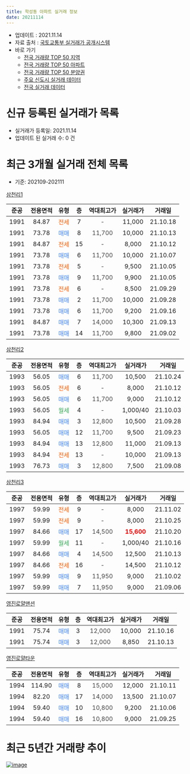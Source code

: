 ```yaml
---
title: 학성동 아파트 실거래 정보
date: 20211114
---
```


* 업데이트 : 2021.11.14
* 자료 출처 : [국토교통부 실거래가 공개시스템](http://rt.molit.go.kr)
* 바로 가기
    * [전국 거래량 TOP 50 지역](https://apt-info.github.io/apt-trade-info/tr)
    * [전국 거래량 TOP 50 아파트](https://apt-info.github.io/apt-trade-info/ta)
    * [전국 거래량 TOP 50 분양권](https://apt-info.github.io/apt-trade-info/tb)
    * [주요 신도시 실거래 데이터](https://apt-info.github.io/apt-trade-info/newtown)
    * [전국 실거래 데이터](https://apt-info.github.io/apt-trade-info/all)



<script async src="https://pagead2.googlesyndication.com/pagead/js/adsbygoogle.js"></script>
<!-- 기본광고 -->
<ins class="adsbygoogle"
     style="display:block"
     data-ad-client="ca-pub-1142216861245946"
     data-ad-slot="4805727019"
     data-ad-format="auto"
     data-full-width-responsive="true"></ins>
<script>
     (adsbygoogle = window.adsbygoogle || []).push({});
</script>


# 신규 등록된 실거래가 목록

* 실거래가 등록일: 2021.11.14
* 업데이트 된 실거래 수: 0 건




<script async src="https://pagead2.googlesyndication.com/pagead/js/adsbygoogle.js"></script>
<!-- 기본광고 -->
<ins class="adsbygoogle"
     style="display:block"
     data-ad-client="ca-pub-1142216861245946"
     data-ad-slot="4805727019"
     data-ad-format="auto"
     data-full-width-responsive="true"></ins>
<script>
     (adsbygoogle = window.adsbygoogle || []).push({});
</script>


# 최근 3개월 실거래 전체 목록
* 기준: 202109-202111


[삼천리1](https://search.naver.com/search.naver?query=%EC%82%BC%EC%B2%9C%EB%A6%AC1)

|준공|전용면적|유형|층|역대최고가|실거래가|거래일|
|:---:|:---:|:---:|:---:|:---:|:---:|:---:|
|1991|84.87|<span style="color:#FF5A00">전세</span>|7|<span style="color:#444444">-</span>|11,000|21.10.18|
|1991|73.78|<span style="color:#4285F3">매매</span>|8|<span style="color:#444444">11,700</span>|10,000|21.10.13|
|1991|84.87|<span style="color:#FF5A00">전세</span>|15|<span style="color:#444444">-</span>|8,000|21.10.12|
|1991|73.78|<span style="color:#4285F3">매매</span>|6|<span style="color:#444444">11,700</span>|10,000|21.10.07|
|1991|73.78|<span style="color:#FF5A00">전세</span>|5|<span style="color:#444444">-</span>|9,500|21.10.05|
|1991|73.78|<span style="color:#4285F3">매매</span>|9|<span style="color:#444444">11,700</span>|9,900|21.10.05|
|1991|73.78|<span style="color:#FF5A00">전세</span>|6|<span style="color:#444444">-</span>|8,500|21.09.29|
|1991|73.78|<span style="color:#4285F3">매매</span>|2|<span style="color:#444444">11,700</span>|10,000|21.09.28|
|1991|73.78|<span style="color:#4285F3">매매</span>|6|<span style="color:#444444">11,700</span>|9,200|21.09.16|
|1991|84.87|<span style="color:#4285F3">매매</span>|7|<span style="color:#444444">14,000</span>|10,300|21.09.13|
|1991|73.78|<span style="color:#4285F3">매매</span>|14|<span style="color:#444444">11,700</span>|9,800|21.09.02|

[삼천리2](https://search.naver.com/search.naver?query=%EC%82%BC%EC%B2%9C%EB%A6%AC2)

|준공|전용면적|유형|층|역대최고가|실거래가|거래일|
|:---:|:---:|:---:|:---:|:---:|:---:|:---:|
|1993|56.05|<span style="color:#4285F3">매매</span>|6|<span style="color:#444444">11,700</span>|10,500|21.10.24|
|1993|56.05|<span style="color:#FF5A00">전세</span>|6|<span style="color:#444444">-</span>|8,000|21.10.12|
|1993|56.05|<span style="color:#4285F3">매매</span>|6|<span style="color:#444444">11,700</span>|9,000|21.10.12|
|1993|56.05|<span style="color:#34A853">월세</span>|4|<span style="color:#444444">-</span>|1,000/40|21.10.03|
|1993|84.94|<span style="color:#4285F3">매매</span>|3|<span style="color:#444444">12,800</span>|10,500|21.09.28|
|1993|56.05|<span style="color:#4285F3">매매</span>|12|<span style="color:#444444">11,700</span>|9,500|21.09.23|
|1993|84.94|<span style="color:#4285F3">매매</span>|13|<span style="color:#444444">12,800</span>|11,000|21.09.13|
|1993|84.94|<span style="color:#FF5A00">전세</span>|13|<span style="color:#444444">-</span>|10,000|21.09.13|
|1993|76.73|<span style="color:#4285F3">매매</span>|3|<span style="color:#444444">12,800</span>|7,500|21.09.08|

[삼천리3](https://search.naver.com/search.naver?query=%EC%82%BC%EC%B2%9C%EB%A6%AC3)

|준공|전용면적|유형|층|역대최고가|실거래가|거래일|
|:---:|:---:|:---:|:---:|:---:|:---:|:---:|
|1997|59.99|<span style="color:#FF5A00">전세</span>|9|<span style="color:#444444">-</span>|8,000|21.11.02|
|1997|59.99|<span style="color:#FF5A00">전세</span>|9|<span style="color:#444444">-</span>|8,000|21.10.25|
|1997|84.66|<span style="color:#4285F3">매매</span>|17|<span style="color:#444444">14,500</span>|<b><span style="color:#FF0000">15,600</span></b>|21.10.20|
|1997|59.99|<span style="color:#34A853">월세</span>|11|<span style="color:#444444">-</span>|1,000/40|21.10.16|
|1997|84.66|<span style="color:#4285F3">매매</span>|4|<span style="color:#444444">14,500</span>|12,500|21.10.13|
|1997|84.66|<span style="color:#FF5A00">전세</span>|16|<span style="color:#444444">-</span>|14,500|21.10.12|
|1997|59.99|<span style="color:#4285F3">매매</span>|9|<span style="color:#444444">11,950</span>|9,000|21.10.02|
|1997|59.99|<span style="color:#4285F3">매매</span>|7|<span style="color:#444444">11,950</span>|9,000|21.09.06|

[영진로얄맨션](https://search.naver.com/search.naver?query=%EC%98%81%EC%A7%84%EB%A1%9C%EC%96%84%EB%A7%A8%EC%85%98)

|준공|전용면적|유형|층|역대최고가|실거래가|거래일|
|:---:|:---:|:---:|:---:|:---:|:---:|:---:|
|1991|75.74|<span style="color:#4285F3">매매</span>|3|<span style="color:#444444">12,000</span>|10,000|21.10.16|
|1991|75.74|<span style="color:#4285F3">매매</span>|3|<span style="color:#444444">12,000</span>|8,850|21.10.13|

[영진로얄타운](https://search.naver.com/search.naver?query=%EC%98%81%EC%A7%84%EB%A1%9C%EC%96%84%ED%83%80%EC%9A%B4)

|준공|전용면적|유형|층|역대최고가|실거래가|거래일|
|:---:|:---:|:---:|:---:|:---:|:---:|:---:|
|1994|114.90|<span style="color:#4285F3">매매</span>|8|<span style="color:#444444">15,000</span>|12,000|21.10.11|
|1994|82.20|<span style="color:#4285F3">매매</span>|17|<span style="color:#444444">14,000</span>|13,500|21.10.07|
|1994|59.40|<span style="color:#4285F3">매매</span>|10|<span style="color:#444444">10,800</span>|9,200|21.10.06|
|1994|59.40|<span style="color:#4285F3">매매</span>|16|<span style="color:#444444">10,800</span>|9,000|21.09.25|



<script async src="https://pagead2.googlesyndication.com/pagead/js/adsbygoogle.js"></script>
<!-- 기본광고 -->
<ins class="adsbygoogle"
     style="display:block"
     data-ad-client="ca-pub-1142216861245946"
     data-ad-slot="4805727019"
     data-ad-format="auto"
     data-full-width-responsive="true"></ins>
<script>
     (adsbygoogle = window.adsbygoogle || []).push({});
</script>


# 최근 5년간 거래량 추이


<div style="width:100%;">
    <canvas id="deal_progress" height="200"></canvas>
</div>

<script>
new Chart(document.getElementById("deal_progress"), {
    type: 'line',
    data: {
        labels: ['16.01','16.02','16.03','16.04','16.05','16.06','16.07','16.08','16.09','16.10','16.11','16.12','17.01','17.02','17.03','17.04','17.05','17.06','17.07','17.08','17.09','17.10','17.11','17.12','18.01','18.02','18.03','18.04','18.05','18.06','18.07','18.08','18.09','18.10','18.11','18.12','19.01','19.02','19.03','19.04','19.05','19.06','19.07','19.08','19.09','19.10','19.11','19.12','20.01','20.02','20.03','20.04','20.05','20.06','20.07','20.08','20.09','20.10','20.11','20.12','21.01','21.02','21.03','21.04','21.05','21.06','21.07','21.08','21.09','21.10','21.11'],
        datasets: [{
            label: '매매/분양권',
            data: [4,4,7,5,3,9,9,4,9,6,2,3,2,7,4,7,6,2,9,7,3,3,2,2,2,3,4,2,3,3,3,3,5,5,0,3,1,2,4,3,2,3,11,1,1,3,2,2,7,3,5,3,5,1,3,3,7,7,3,3,6,6,6,4,4,9,2,15,10,13,0],
            borderColor: "rgba(66, 133, 243, 1)",
            backgroundColor: "rgba(66, 133, 243, 0.05)",
            borderWidth: 1,
            pointRadius: 0,
            fill: false,
            lineTension: 0
        },{
            label: '전/월세',
            data: [1,6,3,2,0,2,1,0,1,5,4,2,1,5,2,1,2,3,3,4,3,2,1,4,2,1,2,1,3,2,1,0,1,2,2,3,2,3,1,1,2,1,3,4,1,2,3,2,2,4,3,4,1,1,4,4,1,2,2,0,0,3,4,1,0,0,5,7,2,8,1],
            borderColor: "rgba(255, 90, 0, 1)",
            backgroundColor: "rgba(255, 90, 0, 0.05)",
            borderWidth: 1,
            pointRadius: 0,
            fill: false,
            lineTension: 0
        },{
            label: '합계',
            data: [5,10,10,7,3,11,10,4,10,11,6,5,3,12,6,8,8,5,12,11,6,5,3,6,4,4,6,3,6,5,4,3,6,7,2,6,3,5,5,4,4,4,14,5,2,5,5,4,9,7,8,7,6,2,7,7,8,9,5,3,6,9,10,5,4,9,7,22,12,21,1],
            borderColor: "rgba(0, 0, 0, 1)",
            backgroundColor: "rgba(0, 0, 0, 0.03)",
            borderWidth: 0.1,
            pointRadius: 0,
            fill: true,
            lineTension: 0
        }
        ]
    },
    options: {
        responsive: true,
        title: {
            display: false
        },
        tooltips: {
            mode: 'index',
            intersect: false
        },
        hover: {
            mode: 'nearest',
            intersect: true
        },
        scales: {
            xAxes: [{
                display: true,
                scaleLabel: {
                    display: true,
                    labelString: '년/월'
                }
            }],
            yAxes: [{
                display: true,
                ticks: {
                    suggestedMin: 0,
                },
                scaleLabel: {
                    display: true,
                    labelString: '실거래 수'
                }
            }]
        }
    }
});

</script>


[![image](https://apt-info.github.io/images/2020-01-03-apt-trade-info/1024x500.png)](https://play.google.com/store/apps/details?id=com.aptinfo.apttradeinfo)

